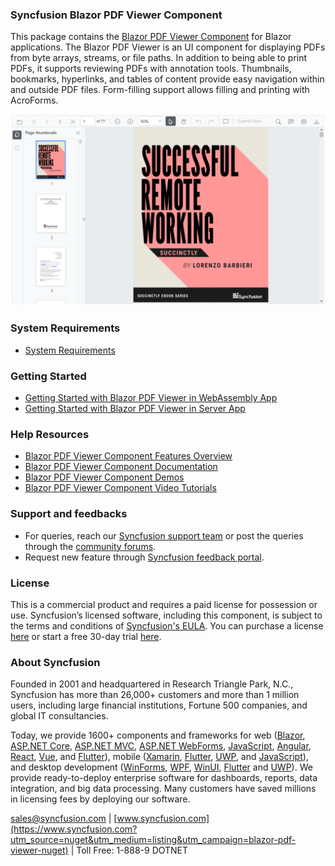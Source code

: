 ### Syncfusion Blazor PDF Viewer Component

This package contains the [Blazor PDF Viewer Component](https://www.syncfusion.com/blazor-components/blazor-pdf-viewer?utm_source=nuget&utm_medium=listing&utm_campaign=blazor-pdf-viewer-nuget) for Blazor applications. The Blazor PDF Viewer is an UI component for displaying PDFs from byte arrays, streams, or file paths. In addition to being able to print PDFs, it supports reviewing PDFs with annotation tools. Thumbnails, bookmarks, hyperlinks, and tables of content provide easy navigation within and outside PDF files. Form-filling support allows filling and printing with AcroForms.

![Blazor PDF Viewer](https://raw.githubusercontent.com/SyncfusionExamples/nuget-img/master/blazor/blazor-pdf-viewer.png)

### System Requirements

* [System Requirements](https://blazor.syncfusion.com/documentation/system-requirements?utm_source=nuget&utm_medium=listing&utm_campaign=blazor-pdf-viewer-nuget)

### Getting Started

* [Getting Started with Blazor PDF Viewer in WebAssembly App](https://blazor.syncfusion.com/documentation/pdfviewer/getting-started/web-assembly-application?utm_source=nuget&utm_medium=listing&utm_campaign=blazor-pdf-viewer-nuget)
* [Getting Started with Blazor PDF Viewer in Server App](https://blazor.syncfusion.com/documentation/pdfviewer/getting-started/server-side-application?utm_source=nuget&utm_medium=listing&utm_campaign=blazor-pdf-viewer-nuget)

### Help Resources

* [Blazor PDF Viewer Component Features Overview](https://www.syncfusion.com/blazor-components/blazor-pdf-viewer?utm_source=nuget&utm_medium=listing&utm_campaign=blazor-pdf-viewer-nuget)
* [Blazor PDF Viewer Component Documentation](https://blazor.syncfusion.com/documentation/pdfviewer/getting-started/features?utm_source=nuget&utm_medium=listing&utm_campaign=blazor-pdf-viewer-nuget)
* [Blazor PDF Viewer Component Demos](https://blazor.syncfusion.com/demos/pdf-viewer/default-functionalities?utm_source=nuget&utm_medium=listing&utm_campaign=blazor-pdf-viewer-nuget)
* [Blazor PDF Viewer Component Video Tutorials](https://www.syncfusion.com/tutorial-videos/blazor/pdf-viewer?utm_source=nuget&utm_medium=listing&utm_campaign=blazor-pdf-viewer-nuget)

### Support and feedbacks

* For queries, reach our [Syncfusion support team](https://www.syncfusion.com/support/directtrac/incidents/newincident?utm_source=nuget&utm_medium=listing&utm_campaign=blazor-pdf-viewer-nuget) or post the queries through the [community forums](https://www.syncfusion.com/forums/blazor-components?utm_source=nuget&utm_medium=listing&utm_campaign=blazor-pdf-viewer-nuget). 
* Request new feature through [Syncfusion feedback portal](https://www.syncfusion.com/feedback/blazor-components?utm_source=nuget&utm_medium=listing&utm_campaign=blazor-pdf-viewer-nuget).

### License

This is a commercial product and requires a paid license for possession or use. Syncfusion’s licensed software, including this component, is subject to the terms and conditions of [Syncfusion's EULA](https://www.syncfusion.com/eula/es/?utm_source=nuget&utm_medium=listing&utm_campaign=blazor-pdf-viewer-nuget). You can purchase a license [here](https://www.syncfusion.com/sales/products?utm_source=nuget&utm_medium=listing&utm_campaign=blazor-pdf-viewer-nuget) or start a free 30-day trial [here](https://www.syncfusion.com/account/manage-trials/start-trials?utm_source=nuget&utm_medium=listing&utm_campaign=blazor-pdf-viewer-nuget).

### About Syncfusion

Founded in 2001 and headquartered in Research Triangle Park, N.C., Syncfusion has more than 26,000+ customers and more than 1 million users, including large financial institutions, Fortune 500 companies, and global IT consultancies.
 
Today, we provide 1600+ components and frameworks for web ([Blazor](https://www.syncfusion.com/blazor-components?utm_source=nuget&utm_medium=listing&utm_campaign=blazor-pdf-viewer-nuget), [ASP.NET Core](https://www.syncfusion.com/aspnet-core-ui-controls?utm_source=nuget&utm_medium=listing&utm_campaign=blazor-pdf-viewer-nuget), [ASP.NET MVC](https://www.syncfusion.com/aspnet-mvc-ui-controls?utm_source=nuget&utm_medium=listing&utm_campaign=blazor-pdf-viewer-nuget), [ASP.NET WebForms](https://www.syncfusion.com/jquery/aspnet-webforms-ui-controls?utm_source=nuget&utm_medium=listing&utm_campaign=blazor-pdf-viewer-nuget), [JavaScript](https://www.syncfusion.com/javascript-ui-controls?utm_source=nuget&utm_medium=listing&utm_campaign=blazor-pdf-viewer-nuget), [Angular](https://www.syncfusion.com/angular-ui-components?utm_source=nuget&utm_medium=listing&utm_campaign=blazor-pdf-viewer-nuget), [React](https://www.syncfusion.com/react-ui-components?utm_source=nuget&utm_medium=listing&utm_campaign=blazor-pdf-viewer-nuget), [Vue](https://www.syncfusion.com/vue-ui-components?utm_source=nuget&utm_medium=listing&utm_campaign=blazor-pdf-viewer-nuget), and [Flutter](https://www.syncfusion.com/flutter-widgets?utm_source=nuget&utm_medium=listing&utm_campaign=blazor-pdf-viewer-nuget)), mobile ([Xamarin](https://www.syncfusion.com/xamarin-ui-controls?utm_source=nuget&utm_medium=listing&utm_campaign=blazor-pdf-viewer-nuget), [Flutter](https://www.syncfusion.com/flutter-widgets?utm_source=nuget&utm_medium=listing&utm_campaign=blazor-pdf-viewer-nuget), [UWP](https://www.syncfusion.com/uwp-ui-controls?utm_source=nuget&utm_medium=listing&utm_campaign=blazor-pdf-viewer-nuget), and [JavaScript](https://www.syncfusion.com/javascript-ui-controls?utm_source=nuget&utm_medium=listing&utm_campaign=blazor-pdf-viewer-nuget)), and desktop development ([WinForms](https://www.syncfusion.com/winforms-ui-controls?utm_source=nuget&utm_medium=listing&utm_campaign=blazor-pdf-viewer-nuget), [WPF](https://www.syncfusion.com/wpf-controls?utm_source=nuget&utm_medium=listing&utm_campaign=blazor-pdf-viewer-nuget), [WinUI](https://www.syncfusion.com/winui-controls?utm_source=nuget&utm_medium=listing&utm_campaign=blazor-pdf-viewer-nuget), [Flutter](https://www.syncfusion.com/flutter-widgets?utm_source=nuget&utm_medium=listing&utm_campaign=blazor-pdf-viewer-nuget) and [UWP](https://www.syncfusion.com/uwp-ui-controls?utm_source=nuget&utm_medium=listing&utm_campaign=blazor-pdf-viewer-nuget)). We provide ready-to-deploy enterprise software for dashboards, reports, data integration, and big data processing. Many customers have saved millions in licensing fees by deploying our software.

[sales@syncfusion.com](mailto:sales@syncfusion.com?Subject=Syncfusion%20Blazor%20-%20NuGet) | [www.syncfusion.com](https://www.syncfusion.com?utm_source=nuget&utm_medium=listing&utm_campaign=blazor-pdf-viewer-nuget) | Toll Free: 1-888-9 DOTNET